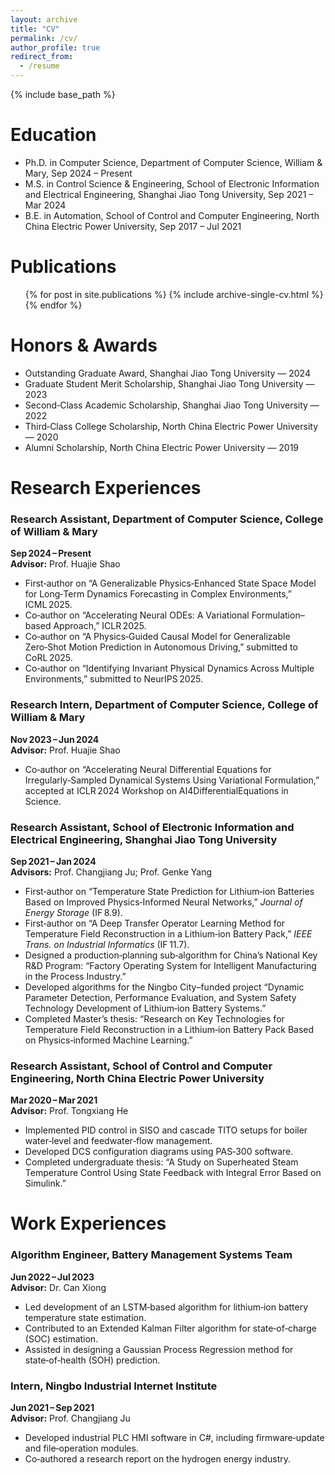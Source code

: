 ```yaml
---
layout: archive
title: "CV"
permalink: /cv/
author_profile: true
redirect_from:
  - /resume
---
```


{% include base_path %}

Education
======  
* Ph.D. in Computer Science, Department of Computer Science, William & Mary, Sep 2024 – Present  
* M.S. in Control Science & Engineering, School of Electronic Information and Electrical Engineering, Shanghai Jiao Tong University, Sep 2021 – Mar 2024  
* B.E. in Automation, School of Control and Computer Engineering, North China Electric Power University, Sep 2017 – Jul 2021  

  
<!-- Skills
======
* Skill 1
* Skill 2
  * Sub-skill 2.1
  * Sub-skill 2.2
  * Sub-skill 2.3
* Skill 3 -->

Publications
======
  <ul>{% for post in site.publications %}
    {% include archive-single-cv.html %}
  {% endfor %}</ul>


Honors & Awards
======
* Outstanding Graduate Award, Shanghai Jiao Tong University — 2024  
* Graduate Student Merit Scholarship, Shanghai Jiao Tong University — 2023  
* Second‑Class Academic Scholarship, Shanghai Jiao Tong University — 2022  
* Third‑Class College Scholarship, North China Electric Power University — 2020  
* Alumni Scholarship, North China Electric Power University — 2019  

Research Experiences
======

### Research Assistant, Department of Computer Science, College of William & Mary  
**Sep 2024 – Present**  
**Advisor:** Prof. Huajie Shao  
- First‑author on “A Generalizable Physics‑Enhanced State Space Model for Long‑Term Dynamics Forecasting in Complex Environments,” ICML 2025.  
- Co‑author on “Accelerating Neural ODEs: A Variational Formulation–based Approach,” ICLR 2025.  
- Co‑author on “A Physics‑Guided Causal Model for Generalizable Zero‑Shot Motion Prediction in Autonomous Driving,” submitted to CoRL 2025.  
- Co‑author on “Identifying Invariant Physical Dynamics Across Multiple Environments,” submitted to NeurIPS 2025.  

### Research Intern, Department of Computer Science, College of William & Mary  
**Nov 2023 – Jun 2024**  
**Advisor:** Prof. Huajie Shao  
- Co‑author on “Accelerating Neural Differential Equations for Irregularly‑Sampled Dynamical Systems Using Variational Formulation,” accepted at ICLR 2024 Workshop on AI4DifferentialEquations in Science.  

### Research Assistant, School of Electronic Information and Electrical Engineering, Shanghai Jiao Tong University  
**Sep 2021 – Jan 2024**  
**Advisors:** Prof. Changjiang Ju; Prof. Genke Yang  
- First‑author on “Temperature State Prediction for Lithium‑ion Batteries Based on Improved Physics‑Informed Neural Networks,” _Journal of Energy Storage_ (IF 8.9).  
- First‑author on “A Deep Transfer Operator Learning Method for Temperature Field Reconstruction in a Lithium‑ion Battery Pack,” _IEEE Trans. on Industrial Informatics_ (IF 11.7).  
- Designed a production‑planning sub‑algorithm for China’s National Key R&D Program: “Factory Operating System for Intelligent Manufacturing in the Process Industry.”  
- Developed algorithms for the Ningbo City–funded project “Dynamic Parameter Detection, Performance Evaluation, and System Safety Technology Development of Lithium‑ion Battery Systems.”  
- Completed Master’s thesis: “Research on Key Technologies for Temperature Field Reconstruction in a Lithium‑ion Battery Pack Based on Physics‑informed Machine Learning.”  

### Research Assistant, School of Control and Computer Engineering, North China Electric Power University  
**Mar 2020 – Mar 2021**  
**Advisor:** Prof. Tongxiang He  
- Implemented PID control in SISO and cascade TITO setups for boiler water‐level and feedwater‐flow management.  
- Developed DCS configuration diagrams using PAS‑300 software.  
- Completed undergraduate thesis: “A Study on Superheated Steam Temperature Control Using State Feedback with Integral Error Based on Simulink.”  

Work Experiences
======

### Algorithm Engineer, Battery Management Systems Team  
**Jun 2022 – Jul 2023**  
**Advisor:** Dr. Can Xiong  
- Led development of an LSTM‑based algorithm for lithium‑ion battery temperature state estimation.  
- Contributed to an Extended Kalman Filter algorithm for state‑of‑charge (SOC) estimation.  
- Assisted in designing a Gaussian Process Regression method for state‑of‑health (SOH) prediction.  

### Intern, Ningbo Industrial Internet Institute  
**Jun 2021 – Sep 2021**  
**Advisor:** Prof. Changjiang Ju  
- Developed industrial PLC HMI software in C#, including firmware‐update and file‑operation modules.  
- Co‑authored a research report on the hydrogen energy industry.  

<!-- Talks
======
  <ul>{% for post in site.talks %}
    {% include archive-single-talk-cv.html %}
  {% endfor %}</ul>
  
Teaching
======
  <ul>{% for post in site.teaching %}
    {% include archive-single-cv.html %}
  {% endfor %}</ul>
  
Service and leadership
======
* Currently signed in to 43 different slack teams -->

